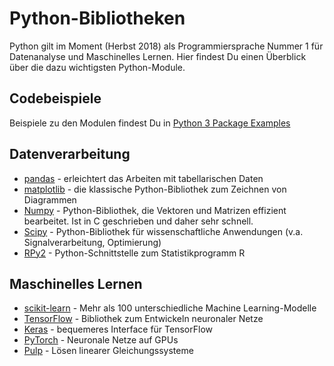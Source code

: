 # Python-Bibliotheken

Python gilt im Moment (Herbst 2018) als Programmiersprache Nummer 1 für Datenanalyse und Maschinelles Lernen. Hier findest Du einen Überblick über die dazu wichtigsten Python-Module.

## Codebeispiele

Beispiele zu den Modulen findest Du in [Python 3 Package Examples](https://github.com/krother/Python3_Package_Examples)

## Datenverarbeitung

* [pandas](http://pandas.pydata.org/) - erleichtert das Arbeiten mit tabellarischen Daten
* [matplotlib](http://matplotlib.org/gallery.html) - die klassische Python-Bibliothek zum Zeichnen von Diagrammen
* [Numpy](http://www.numpy.org/) - Python-Bibliothek, die Vektoren und Matrizen effizient bearbeitet. Ist in C geschrieben und daher sehr schnell.
* [Scipy](http://scipy.org/) - Python-Bibliothek für wissenschaftliche Anwendungen (v.a. Signalverarbeitung, Optimierung)
* [RPy2](https://pypi.python.org/pypi/rpy2) - Python-Schnittstelle zum Statistikprogramm R

## Maschinelles Lernen

* [scikit-learn](http://scikit-learn.org) - Mehr als 100 unterschiedliche Machine Learning-Modelle
* [TensorFlow](https://www.tensorflow.org/) - Bibliothek zum Entwickeln neuronaler Netze
* [Keras](https://keras.io/) - bequemeres Interface für TensorFlow
* [PyTorch](http://pytorch.org/) - Neuronale Netze auf GPUs
* [Pulp](http://pythonhosted.org/PuLP/) - Lösen linearer Gleichungssysteme
